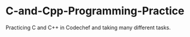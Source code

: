 # C-and-Cpp-Programming-Practice

Practicing C and C++ in Codechef and taking many different tasks.

